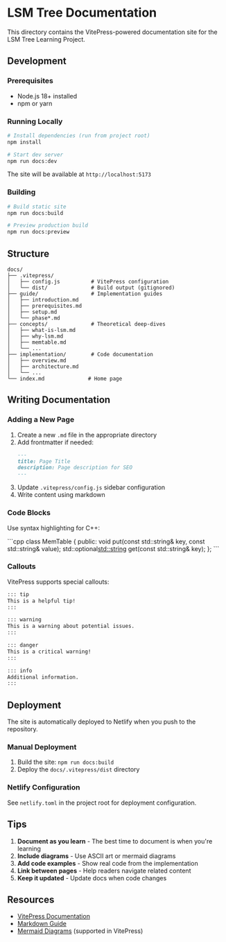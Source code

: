 # LSM Tree Documentation

This directory contains the VitePress-powered documentation site for the LSM Tree Learning Project.

## Development

### Prerequisites
- Node.js 18+ installed
- npm or yarn

### Running Locally

```bash
# Install dependencies (run from project root)
npm install

# Start dev server
npm run docs:dev
```

The site will be available at `http://localhost:5173`

### Building

```bash
# Build static site
npm run docs:build

# Preview production build
npm run docs:preview
```

## Structure

```
docs/
├── .vitepress/
│   ├── config.js          # VitePress configuration
│   └── dist/              # Build output (gitignored)
├── guide/                 # Implementation guides
│   ├── introduction.md
│   ├── prerequisites.md
│   ├── setup.md
│   └── phase*.md
├── concepts/              # Theoretical deep-dives
│   ├── what-is-lsm.md
│   ├── why-lsm.md
│   ├── memtable.md
│   └── ...
├── implementation/        # Code documentation
│   ├── overview.md
│   ├── architecture.md
│   └── ...
└── index.md              # Home page
```

## Writing Documentation

### Adding a New Page

1. Create a new `.md` file in the appropriate directory
2. Add frontmatter if needed:
   ```md
   ---
   title: Page Title
   description: Page description for SEO
   ---
   ```
3. Update `.vitepress/config.js` sidebar configuration
4. Write content using markdown

### Code Blocks

Use syntax highlighting for C++:

\`\`\`cpp
class MemTable {
public:
    void put(const std::string& key, const std::string& value);
    std::optional<std::string> get(const std::string& key);
};
\`\`\`

### Callouts

VitePress supports special callouts:

```md
::: tip
This is a helpful tip!
:::

::: warning
This is a warning about potential issues.
:::

::: danger
This is a critical warning!
:::

::: info
Additional information.
:::
```

## Deployment

The site is automatically deployed to Netlify when you push to the repository.

### Manual Deployment

1. Build the site: `npm run docs:build`
2. Deploy the `docs/.vitepress/dist` directory

### Netlify Configuration

See `netlify.toml` in the project root for deployment configuration.

## Tips

1. **Document as you learn** - The best time to document is when you're learning
2. **Include diagrams** - Use ASCII art or mermaid diagrams
3. **Add code examples** - Show real code from the implementation
4. **Link between pages** - Help readers navigate related content
5. **Keep it updated** - Update docs when code changes

## Resources

- [VitePress Documentation](https://vitepress.dev/)
- [Markdown Guide](https://www.markdownguide.org/)
- [Mermaid Diagrams](https://mermaid.js.org/) (supported in VitePress)
